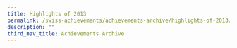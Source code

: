 ```yaml
---
title: Highlights of 2013
permalink: /swiss-achievements/achievements-archive/highlights-of-2013/
description: ""
third_nav_title: Achievements Archive
---
```


